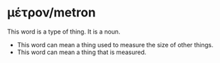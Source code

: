 # μέτρον/metron
This word is a type of thing. It is a noun.
* This word can mean a thing used to measure the size of other things.
* This word can mean a thing that is measured.
